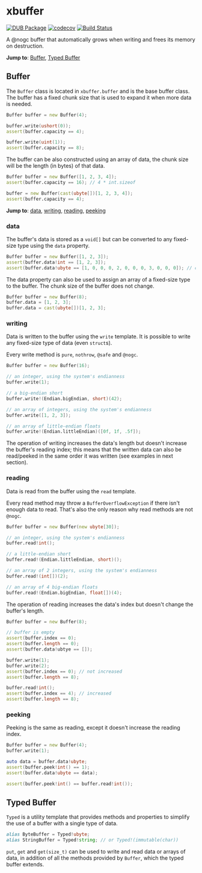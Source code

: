xbuffer
=======

[![DUB Package](https://img.shields.io/dub/v/xbuffer.svg)](https://code.dlang.org/packages/xbuffer)
[![codecov](https://codecov.io/gh/Kripth/xbuffer/branch/master/graph/badge.svg)](https://codecov.io/gh/Kripth/xbuffer)
[![Build Status](https://travis-ci.org/Kripth/xbuffer.svg?branch=master)](https://travis-ci.org/Kripth/xbuffer)

A @nogc buffer that automatically grows when writing and frees its memory on destruction.

**Jump to**: [Buffer](#buffer), [Typed Buffer](#typed-buffer)

## Buffer

The `Buffer` class is located in `xbuffer.buffer` and is the base buffer class.
The buffer has a fixed chunk size that is used to expand it when more data is needed.

```d
Buffer buffer = new Buffer(4);

buffer.write(ushort(0));
assert(buffer.capacity == 4);

buffer.write(uint(1));
assert(buffer.capacity == 8);
```

The buffer can be also constructed using an array of data, the chunk size will be the length (in bytes) of that data.

```d
Buffer buffer = new Buffer([1, 2, 3, 4]);
assert(buffer.capacity == 16); // 4 * int.sizeof

buffer = new Buffer(cast(ubyte[])[1, 2, 3, 4]);
assert(buffer.capacity == 4);
```

**Jump to**: [data](#data), [writing](#writing), [reading](#reading), [peeking](#peeking)

### data

The buffer's data is stored as a `void[]` but can be converted to any fixed-size type using the `data` property.

```d
Buffer buffer = new Buffer([1, 2, 3]);
assert(buffer.data!int == [1, 2, 3]);
assert(buffer.data!ubyte == [1, 0, 0, 0, 2, 0, 0, 0, 3, 0, 0, 0]); // on a little-endian system
```

The data property can also be used to assign an array of a fixed-size type to the buffer.
The chunk size of the buffer does not change.

```d
Buffer buffer = new Buffer(8);
buffer.data = [1, 2, 3];
buffer.data = cast(ubyte[])[1, 2, 3];
```

### writing

Data is written to the buffer using the `write` template.
It is possible to write any fixed-size type of data (even `struct`s).

Every write method is `pure`, `nothrow`, `@safe` and `@nogc`.

```d
Buffer buffer = new Buffer(16);

// an integer, using the system's endianness
buffer.write(1);

// a big-endian short
buffer.write!(Endian.bigEndian, short)(42);

// an array of integers, using the system's endianness
buffer.write([1, 2, 3]);

// an array of little-endian floats
buffer.write!(Endian.littleEndian)([0f, 1f, .5f]);
```

The operation of writing increases the data's length but doesn't increase the buffer's reading index;
this means that the written data can also be read/peeked in the same order it was written (see examples in next section).

### reading

Data is read from the buffer using the `read` template.

Every read method may throw a `BufferOverflowException` if there isn't enough data to read.
That's also the only reason why read methods are not `@nogc`.

```d
Buffer buffer = new Buffer(new ubyte[30]);

// an integer, using the system's endianness
buffer.read!int();

// a little-endian short
buffer.read!(Endian.littleEndian, short)();

// an array of 2 integers, using the system's endianness
buffer.read!(int[])(2);

// an array of 4 big-endian floats
buffer.read!(Endian.bigEndian, float[])(4);
```

The operation of reading increases the data's index but doesn't change the buffer's length.

```d
Buffer buffer = new Buffer(8);

// buffer is empty
assert(buffer.index == 0);
assert(buffer.length == 0);
assert(buffer.data!ubtye == []);

buffer.write(1);
buffer.write(2);
assert(buffer.index == 0); // not increased
assert(buffer.length == 8);

buffer.read!int();
assert(buffer.index == 4); // increased
assert(buffer.length == 8);
```

### peeking

Peeking is the same as reading, except it doesn't increase the reading index.

```d
Buffer buffer = new Buffer(4);
buffer.write(1);

auto data = buffer.data!ubyte;
assert(buffer.peek!int() == 1);
assert(buffer.data!ubyte == data);

assert(buffer.peek!int() == buffer.read!int());
```

## Typed Buffer

`Typed` is a utility template that provides methods and properties to simplify the use of a buffer with a single type of data.

```d
alias ByteBuffer = Typed!ubyte;
alias StringBuffer = Typed!string; // or Typed!(immutable(char))
```

`put`, `get` and `get(size_t)` can be used to write and read data or arrays of data, in addition of all the methods provided by `Buffer`, which the typed buffer extends.
